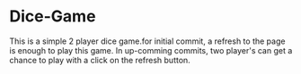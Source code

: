 # Dice-Game

This is a simple 2 player dice game.for initial commit, a refresh to the page is enough to play this game.
In up-comming commits, two player's can get a chance to play with a click on the refresh button.  
